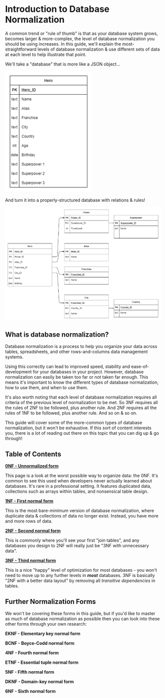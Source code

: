# Introduction to Database Normalization

A common trend or "rule of thumb" is that as your database system grows, becomes larger & more-complex, the level of database normalization you should be using increases. In this guide, we'll explain the most-straightforward levels of database normalization & use different sets of data at each level to help illustrate that point. 

We'll take a "database" that is more like a JSON object...

![SuperheroERD0NF](.\assets\root\SuperheroERD0NF.png)



And turn it into a properly-structured database with relations & rules!

![SuperheroERD0NF](.\assets\root\SuperheroERD3NF.png)





## What is database normalization?

Database normalization is a process to help you organize your data across tables, spreadsheets, and other rows-and-columns data management systems.

Using this correctly can lead to improved speed, stability and ease-of-development for your databases in your project. However, database normalization can easily be taken too far or not taken far enough. This means it's important to know the different types of database normalization, how to use them, and when to use them. 

It's also worth noting that each level of database normalization requires all criteria of the previous level of normalization to be met. So 3NF requires all the rules of 2NF to be followed, plus another rule. And 2NF requires all the rules of 1NF to be followed, plus another rule. And so on & so on.

This guide will cover some of the more-common types of database normalization, but it won't be exhaustive. If this sort of content interests you, there is a lot of reading out there on this topic that you can dig up & go through!



## Table of Contents

[**0NF - Unnormalized form**](./pages/01_0nf.md)

This page is a look at the worst possible way to organize data: the 0NF. It's common to see this used when developers never actually learned about databases. It's rare in a professional setting. It features duplicated data, collections such as arrays within tables, and nonsensical table design.



[**1NF - First normal form**](./pages/02_1nf.md)

This is the most bare-minimum version of database normalization, where duplicate data & collections of data no longer exist. Instead, you have more and more rows of data. 



[**2NF - Second normal form**](./pages/03_2nf.md)

This is commonly where you'll see your first "join tables", and any databases you design to 2NF will really just be "3NF with unnecessary data". 



[**3NF - Third normal form**](./pages/04_3nf.md)

This is a nice "happy" level of optimization for most databases - you won't need to move up to any further levels in ***most*** databases. 3NF is basically "2NF with a better data layout" by removing all *transitive dependencies* in tables.



## Further Normalization Forms

We won't be covering these forms in this guide, but if you'd like to master as much of database normalization as possible then you can look into these other forms through your own research:

**EKNF - Elementary key normal form**

**BCNF - Boyce-Codd normal form**

**4NF - Fourth normal form**

**ETNF - Essential tuple normal form** 

**5NF - Fifth normal form**

**DKNF - Domain-key normal form**

**6NF - Sixth normal form**



